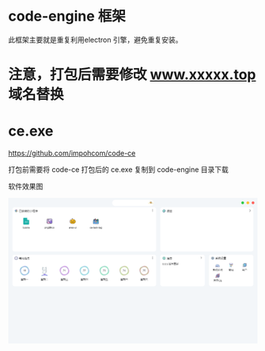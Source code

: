 # code-engine 框架

此框架主要就是重复利用electron 引擎，避免重复安装。


# 注意，打包后需要修改  www.xxxxx.top 域名替换

# ce.exe 
https://github.com/impohcom/code-ce   

打包前需要将 code-ce 打包后的 ce.exe 复制到 code-engine 目录下载

软件效果图

![image-20221220104241939](./assets/image-20221220104241939.png)
